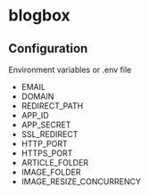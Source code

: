 # blogbox

## Configuration

Environment variables or .env file

- EMAIL
- DOMAIN
- REDIRECT_PATH
- APP_ID
- APP_SECRET
- SSL_REDIRECT
- HTTP_PORT
- HTTPS_PORT
- ARTICLE_FOLDER
- IMAGE_FOLDER
- IMAGE_RESIZE_CONCURRENCY

